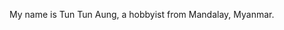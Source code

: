 My name is Tun Tun Aung, a hobbyist from Mandalay, Myanmar.

<!---
tunaung2048/tunaung2048 is a ✨ special ✨ repository because its `README.md` (this file) appears on your GitHub profile.
You can click the Preview link to take a look at your changes.
--->
